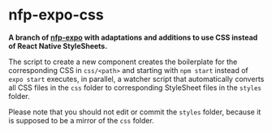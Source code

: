 nfp-expo-css
============

**A branch of [nfp-expo](https://github.com/hashiprobr/nfp-expo) with adaptations
and additions to use CSS instead of React Native StyleSheets.**

The script to create a new component creates the boilerplate for the
corresponding CSS in `css/<path>` and starting with `npm start` instead of `expo
start` executes, in parallel, a watcher script that automatically converts all
CSS files in the `css` folder to corresponding StyleSheet files in the `styles`
folder.

Please note that you should not edit or commit the `styles` folder, because it
is supposed to be a mirror of the `css` folder.
